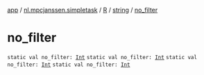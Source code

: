 [app](../../../index.md) / [nl.mpcjanssen.simpletask](../../index.md) / [R](../index.md) / [string](index.md) / [no_filter](.)

# no_filter

`static val no_filter: `[`Int`](https://kotlinlang.org/api/latest/jvm/stdlib/kotlin/-int/index.html)
`static val no_filter: `[`Int`](https://kotlinlang.org/api/latest/jvm/stdlib/kotlin/-int/index.html)
`static val no_filter: `[`Int`](https://kotlinlang.org/api/latest/jvm/stdlib/kotlin/-int/index.html)
`static val no_filter: `[`Int`](https://kotlinlang.org/api/latest/jvm/stdlib/kotlin/-int/index.html)